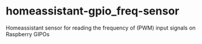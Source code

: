 # homeassistant-gpio_freq-sensor
Homeassistant sensor for reading the frequency of (PWM) input signals on Raspberry GIPOs
